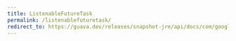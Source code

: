 ```yaml
---
title: ListenableFutureTask
permalink: /listenablefuturetask/
redirect_to: https://guava.dev/releases/snapshot-jre/api/docs/com/google/common/util/concurrent/ListenableFutureTask.html
---
```

